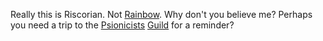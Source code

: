 Really this is Riscorian.  Not [Rainbow](RainbowOfDancers).  Why don't you believe me?  Perhaps you need a trip to the [Psionicists](PsionicistsGuild) [Guild](ChaosGuilds) for a reminder?
